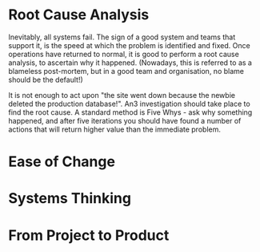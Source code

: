 

# Root Cause Analysis

Inevitably, all systems fail. The sign of a good system and teams that support it, is the speed at which the problem is identified and fixed. Once operations have returned to normal, it is good to perform a root cause analysis, to ascertain why it happened. (Nowadays, this is referred to as a blameless post-mortem, but in a good team and organisation, no blame should be the default!)

It is not enough to act upon "the site went down because the newbie deleted the production database!". An3 investigation should take place to find the root cause. A standard method is Five Whys - ask why something happened, and after five iterations you should have found a number of actions that will return higher value than the immediate problem. 


# Ease of Change

# Systems Thinking

# From Project to Product
